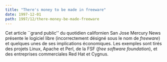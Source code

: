 ```yaml
---
title: "There's money to be made in freeware"
date: 1997-12-01
path: 1997/12/there-money-be-made-freeware
---
```


<P>
Cet article ``grand public'' du quotidien californien San Jose Mercury
News présente le logiciel libre (incorrectement désigné sous le nom de
<EM>freeware</EM>) et quelques unes de ses implications économiques.
Les exemples sont tirés des projets Linux, Apache et Perl, de la FSF
(<EM>free software foundation</EM>), et des entreprises commerciales
Red Hat et Cygnus.
</P>


